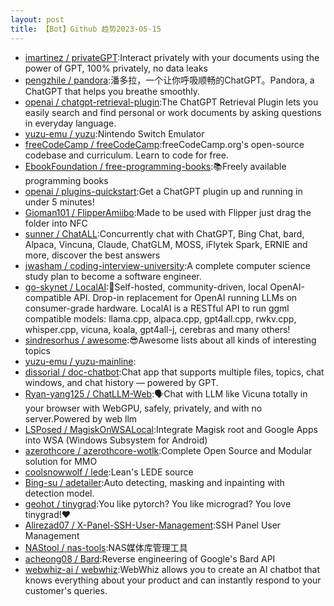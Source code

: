 ```yaml
---
layout: post
title: 【Bot】Github 趋势2023-05-15
---
```


* [imartinez / privateGPT](https://github.com/imartinez/privateGPT):Interact privately with your documents using the power of GPT, 100% privately, no data leaks
* [pengzhile / pandora](https://github.com/pengzhile/pandora):潘多拉，一个让你呼吸顺畅的ChatGPT。Pandora, a ChatGPT that helps you breathe smoothly.
* [openai / chatgpt-retrieval-plugin](https://github.com/openai/chatgpt-retrieval-plugin):The ChatGPT Retrieval Plugin lets you easily search and find personal or work documents by asking questions in everyday language.
* [yuzu-emu / yuzu](https://github.com/yuzu-emu/yuzu):Nintendo Switch Emulator
* [freeCodeCamp / freeCodeCamp](https://github.com/freeCodeCamp/freeCodeCamp):freeCodeCamp.org's open-source codebase and curriculum. Learn to code for free.
* [EbookFoundation / free-programming-books](https://github.com/EbookFoundation/free-programming-books):📚Freely available programming books
* [openai / plugins-quickstart](https://github.com/openai/plugins-quickstart):Get a ChatGPT plugin up and running in under 5 minutes!
* [Gioman101 / FlipperAmiibo](https://github.com/Gioman101/FlipperAmiibo):Made to be used with Flipper just drag the folder into NFC
* [sunner / ChatALL](https://github.com/sunner/ChatALL):Concurrently chat with ChatGPT, Bing Chat, bard, Alpaca, Vincuna, Claude, ChatGLM, MOSS, iFlytek Spark, ERNIE and more, discover the best answers
* [jwasham / coding-interview-university](https://github.com/jwasham/coding-interview-university):A complete computer science study plan to become a software engineer.
* [go-skynet / LocalAI](https://github.com/go-skynet/LocalAI):🤖Self-hosted, community-driven, local OpenAI-compatible API. Drop-in replacement for OpenAI running LLMs on consumer-grade hardware. LocalAI is a RESTful API to run ggml compatible models: llama.cpp, alpaca.cpp, gpt4all.cpp, rwkv.cpp, whisper.cpp, vicuna, koala, gpt4all-j, cerebras and many others!
* [sindresorhus / awesome](https://github.com/sindresorhus/awesome):😎Awesome lists about all kinds of interesting topics
* [yuzu-emu / yuzu-mainline](https://github.com/yuzu-emu/yuzu-mainline):
* [dissorial / doc-chatbot](https://github.com/dissorial/doc-chatbot):Chat app that supports multiple files, topics, chat windows, and chat history — powered by GPT.
* [Ryan-yang125 / ChatLLM-Web](https://github.com/Ryan-yang125/ChatLLM-Web):🗣️Chat with LLM like Vicuna totally in your browser with WebGPU, safely, privately, and with no server.Powered by web llm
* [LSPosed / MagiskOnWSALocal](https://github.com/LSPosed/MagiskOnWSALocal):Integrate Magisk root and Google Apps into WSA (Windows Subsystem for Android)
* [azerothcore / azerothcore-wotlk](https://github.com/azerothcore/azerothcore-wotlk):Complete Open Source and Modular solution for MMO
* [coolsnowwolf / lede](https://github.com/coolsnowwolf/lede):Lean's LEDE source
* [Bing-su / adetailer](https://github.com/Bing-su/adetailer):Auto detecting, masking and inpainting with detection model.
* [geohot / tinygrad](https://github.com/geohot/tinygrad):You like pytorch? You like micrograd? You love tinygrad!❤️
* [Alirezad07 / X-Panel-SSH-User-Management](https://github.com/Alirezad07/X-Panel-SSH-User-Management):SSH Panel User Management
* [NAStool / nas-tools](https://github.com/NAStool/nas-tools):NAS媒体库管理工具
* [acheong08 / Bard](https://github.com/acheong08/Bard):Reverse engineering of Google's Bard API
* [webwhiz-ai / webwhiz](https://github.com/webwhiz-ai/webwhiz):WebWhiz allows you to create an AI chatbot that knows everything about your product and can instantly respond to your customer's queries.
